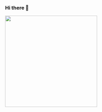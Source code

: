 ### Hi there 👋
<img src = "https://user-images.githubusercontent.com/62979643/175011127-0d191f48-a2da-4fc9-8771-83e54b570ac3.gif" width ="300"/>
